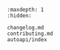 ```{include} ../README.md
```


```{toctree}
:maxdepth: 1
:hidden:

changelog.md
contributing.md
autoapi/index
```
